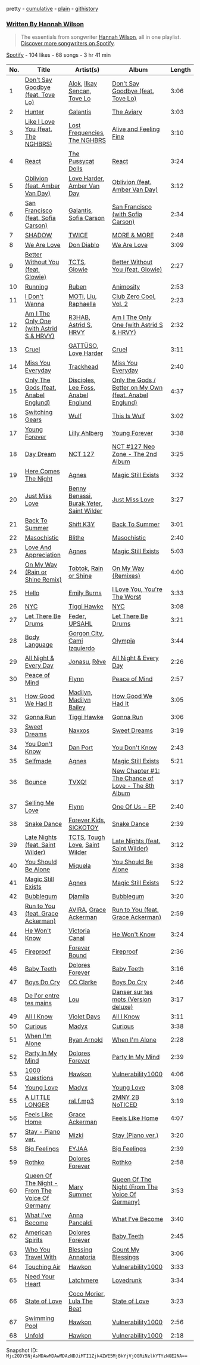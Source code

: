 pretty - [cumulative](/playlists/cumulative/37i9dQZF1EFRBrkYMAxqIw.md) - [plain](/playlists/plain/37i9dQZF1EFRBrkYMAxqIw) - [githistory](https://github.githistory.xyz/mackorone/spotify-playlist-archive/blob/main/playlists/plain/37i9dQZF1EFRBrkYMAxqIw)

### [Written By Hannah Wilson](https://open.spotify.com/playlist/37i9dQZF1EFRBrkYMAxqIw)

> The essentials from songwriter <a href="https://artists.spotify.com/songwriter/76LEMAAXaxvnvt22nn8DUH">Hannah Wilson</a>, all in one playlist\. <a href="spotify:genre:0JQ5DAqbMKFSCjnQr8QZ3O">Discover more songwriters on Spotify</a>.

[Spotify](https://open.spotify.com/user/spotify) - 104 likes - 68 songs - 3 hr 41 min

| No. | Title | Artist(s) | Album | Length |
|---|---|---|---|---|
| 1 | [Don't Say Goodbye \(feat\. Tove Lo\)](https://open.spotify.com/track/0GTPmh5G40joBg93vcSQNq) | [Alok](https://open.spotify.com/artist/0NGAZxHanS9e0iNHpR8f2W), [Ilkay Sencan](https://open.spotify.com/artist/5deLgmgAEgy8UHOfJ9Dj8w), [Tove Lo](https://open.spotify.com/artist/4NHQUGzhtTLFvgF5SZesLK) | [Don't Say Goodbye \(feat\. Tove Lo\)](https://open.spotify.com/album/6UVhujgLKhIKtLv7gI0AHX) | 3:06 |
| 2 | [Hunter](https://open.spotify.com/track/1My0Hfu5dTCbYisBk9ZRGr) | [Galantis](https://open.spotify.com/artist/4sTQVOfp9vEMCemLw50sbu) | [The Aviary](https://open.spotify.com/album/7DNmxxEuJe19wNVrinaXx4) | 3:03 |
| 3 | [Like I Love You \(feat\. The NGHBRS\)](https://open.spotify.com/track/6sPi3kYHqqNDfbMtGDyfiZ) | [Lost Frequencies](https://open.spotify.com/artist/7f5Zgnp2spUuuzKplmRkt7), [The NGHBRS](https://open.spotify.com/artist/2YYAp30sXeDAKiTLMfKGTT) | [Alive and Feeling Fine](https://open.spotify.com/album/0NhWhLZutLeTq1cpqKfey7) | 3:10 |
| 4 | [React](https://open.spotify.com/track/0GWYApQBwErVPkyXYCTJjI) | [The Pussycat Dolls](https://open.spotify.com/artist/6wPhSqRtPu1UhRCDX5yaDJ) | [React](https://open.spotify.com/album/0Dg7mV6QrpSw8b3o45bNkq) | 3:24 |
| 5 | [Oblivion \(feat\. Amber Van Day\)](https://open.spotify.com/track/3HNs1UAn7OZQiby7DXTIYl) | [Love Harder](https://open.spotify.com/artist/09JJrjk6Mr5ZYwk1mk7aEb), [Amber Van Day](https://open.spotify.com/artist/6NFRBhq9SmNn1FAiRs9AEf) | [Oblivion \(feat\. Amber Van Day\)](https://open.spotify.com/album/4xG7w6o7w2ah1W2a3tPgaV) | 3:12 |
| 6 | [San Francisco \(feat\. Sofia Carson\)](https://open.spotify.com/track/7y7fPt0Tbv7IW4NLjrIpG4) | [Galantis](https://open.spotify.com/artist/4sTQVOfp9vEMCemLw50sbu), [Sofia Carson](https://open.spotify.com/artist/7bp2lSdh12wcA8LyB1srfJ) | [San Francisco \(with Sofia Carson\)](https://open.spotify.com/album/3EikTXXdzsTZBUCNljcsu5) | 2:34 |
| 7 | [SHADOW](https://open.spotify.com/track/0Wv6HtcBNex6lwPugykWCd) | [TWICE](https://open.spotify.com/artist/7n2Ycct7Beij7Dj7meI4X0) | [MORE & MORE](https://open.spotify.com/album/1bUx6TFAyzCdZY9ugEXxRh) | 2:48 |
| 8 | [We Are Love](https://open.spotify.com/track/2MEkDq4Rl17FXDWK5JKsVX) | [Don Diablo](https://open.spotify.com/artist/1l2ekx5skC4gJH8djERwh1) | [We Are Love](https://open.spotify.com/album/6pp6Rn3GK8hmtFIPNkhR3n) | 3:09 |
| 9 | [Better Without You \(feat\. Glowie\)](https://open.spotify.com/track/1tQNwQeYxq5FsSm0FALERe) | [TCTS](https://open.spotify.com/artist/1mFGfrveXbpolppPgO29Io), [Glowie](https://open.spotify.com/artist/303SwmjLibkh8OJH5xxZOM) | [Better Without You \(feat\. Glowie\)](https://open.spotify.com/album/3WbGTK5SA0XEc7bbUVgHUt) | 2:27 |
| 10 | [Running](https://open.spotify.com/track/2uIqAH4YQ7oD8rPVujlTZf) | [Ruben](https://open.spotify.com/artist/0x3PXj1WnuW7YsBxQK57xM) | [Animosity](https://open.spotify.com/album/7wrg3K3lEMEXcIovV4OYB6) | 2:53 |
| 11 | [I Don't Wanna](https://open.spotify.com/track/10zj4ifnklN7ChSaXgy6XL) | [MOTi](https://open.spotify.com/artist/1vo8zHmO1KzkuU9Xxh6J7W), [Liu](https://open.spotify.com/artist/3DnNQH13SfSOjZDsVEa0ht), [Raphaella](https://open.spotify.com/artist/3rJPS8fYBokXpYw1mS9wr0) | [Club Zero Cool, Vol\. 2](https://open.spotify.com/album/66vRCER2aWBuV0tXEhO0t1) | 2:23 |
| 12 | [Am I The Only One \(with Astrid S & HRVY\)](https://open.spotify.com/track/4esyKRHqA3E57OuXm8U8Mu) | [R3HAB](https://open.spotify.com/artist/6cEuCEZu7PAE9ZSzLLc2oQ), [Astrid S](https://open.spotify.com/artist/3AVfmawzu83sp94QW7CEGm), [HRVY](https://open.spotify.com/artist/28y6CyJNkGNjJQKrlx4AmN) | [Am I The Only One \(with Astrid S & HRVY\)](https://open.spotify.com/album/4g9Aep5KECuUy65mvm2wUs) | 2:32 |
| 13 | [Cruel](https://open.spotify.com/track/7FNf2WOOaJ1Bx6wrjqhCba) | [GATTÜSO](https://open.spotify.com/artist/3PlRvQnVE3XAbtHUNc4nic), [Love Harder](https://open.spotify.com/artist/09JJrjk6Mr5ZYwk1mk7aEb) | [Cruel](https://open.spotify.com/album/01fIJhjWikBCQ8iMSapF30) | 3:11 |
| 14 | [Miss You Everyday](https://open.spotify.com/track/2UijtofYLPpDsqJLOXxANZ) | [Trackhead](https://open.spotify.com/artist/5TUQR9SiumLYwagBKWNoEu) | [Miss You Everyday](https://open.spotify.com/album/6A2G528TCQNZMH2VaY0RUS) | 2:40 |
| 15 | [Only The Gods \(feat\. Anabel Englund\)](https://open.spotify.com/track/6oSWam6C5d0HyUS4bVNVqN) | [Disciples](https://open.spotify.com/artist/5EehXjjMktLuJmbRsM7YfB), [Lee Foss](https://open.spotify.com/artist/44T94QQEc60Jf7kqGY6Rip), [Anabel Englund](https://open.spotify.com/artist/3ky8xBRraNNzxzXEw6Ga0c) | [Only the Gods / Better on My Own \(feat\. Anabel Englund\)](https://open.spotify.com/album/4gaWk8Dxttn5CvKAN5kRYR) | 4:37 |
| 16 | [Switching Gears](https://open.spotify.com/track/4gIGodi4ksOcavBosvDHRr) | [Wulf](https://open.spotify.com/artist/134sCDSe1w2zPnfCG4hT0f) | [This Is Wulf](https://open.spotify.com/album/7BIbiX7wrPRaXuJ2RZ37kK) | 3:02 |
| 17 | [Young Forever](https://open.spotify.com/track/2VveodsDiyIi3zcYMDgRx1) | [Lilly Ahlberg](https://open.spotify.com/artist/2s8bgT1CE6KOA0a2omeCDk) | [Young Forever](https://open.spotify.com/album/4tUfK3lJ9ss49U0CwuDnDo) | 3:38 |
| 18 | [Day Dream](https://open.spotify.com/track/4O5NmwwKzpQkuUUUz0V3TN) | [NCT 127](https://open.spotify.com/artist/7f4ignuCJhLXfZ9giKT7rH) | [NCT \#127 Neo Zone \- The 2nd Album](https://open.spotify.com/album/5YOvg682zFOleCiSndLnZr) | 3:25 |
| 19 | [Here Comes The Night](https://open.spotify.com/track/0o0xvvWmCtMdnJ3F8FBurv) | [Agnes](https://open.spotify.com/artist/6SsTlCsuCYleNza6xGwynu) | [Magic Still Exists](https://open.spotify.com/album/5yD8F2BqQt2xLuMof36IYN) | 3:32 |
| 20 | [Just Miss Love](https://open.spotify.com/track/6KwvzNhrvOXc1i4mCCU0xY) | [Benny Benassi](https://open.spotify.com/artist/4Ws2otunReOa6BbwxxpCt6), [Burak Yeter](https://open.spotify.com/artist/4ON1ruy5ijE7ZPQthbrkgI), [Saint Wilder](https://open.spotify.com/artist/7egpYmPWaTX6xTFbZiAgmD) | [Just Miss Love](https://open.spotify.com/album/0HdLiRs3Kv3D36oRKL72zn) | 3:27 |
| 21 | [Back To Summer](https://open.spotify.com/track/1ecT8HKw4RnjgGoC63jHXI) | [Shift K3Y](https://open.spotify.com/artist/26OrZl5U3VNGHU9qUj8EcM) | [Back To Summer](https://open.spotify.com/album/0Ri4Tg1CvxhvaDKmHtf8X5) | 3:01 |
| 22 | [Masochistic](https://open.spotify.com/track/56o8wi8BFSpeW1m8TRcQUJ) | [Blithe](https://open.spotify.com/artist/604wNNLUmrAmNOSEU8GfK4) | [Masochistic](https://open.spotify.com/album/4gqoXId2ShFtzrx2YUUmA8) | 2:40 |
| 23 | [Love And Appreciation](https://open.spotify.com/track/1MfbWqsh6HxRxXd6pJwnXy) | [Agnes](https://open.spotify.com/artist/6SsTlCsuCYleNza6xGwynu) | [Magic Still Exists](https://open.spotify.com/album/5yD8F2BqQt2xLuMof36IYN) | 5:03 |
| 24 | [On My Way \(Rain or Shine Remix\)](https://open.spotify.com/track/4dVxY7muQS2QYy0bjhM7df) | [Tobtok](https://open.spotify.com/artist/6pcxIOhQCNb7DX2iuEXgxL), [Rain or Shine](https://open.spotify.com/artist/4HkboL1vsKz9DYa0EEX29g) | [On My Way \(Remixes\)](https://open.spotify.com/album/4NtbltmozSWfZ4ZfRPXCLL) | 4:00 |
| 25 | [Hello](https://open.spotify.com/track/14a0YvOAe1nT3rfnllJ4D9) | [Emily Burns](https://open.spotify.com/artist/6Gi8ZaXGx8MK79HwzXpuVZ) | [I Love You, You're The Worst](https://open.spotify.com/album/6fgHw31cLVUTu3nAFHvW9k) | 3:33 |
| 26 | [NYC](https://open.spotify.com/track/2rzWSWPzZZGSx6Wzj4ZJKO) | [Tiggi Hawke](https://open.spotify.com/artist/5DltvtWOZYwcH6p0ka8I0l) | [NYC](https://open.spotify.com/album/2UaIgK5kTsX38Q9p9RnqRC) | 3:08 |
| 27 | [Let There Be Drums](https://open.spotify.com/track/2DKoCWXpQlwjJcXt0TSqUI) | [Feder](https://open.spotify.com/artist/5KnoVkIUGmK0PiDKMjz2LM), [UPSAHL](https://open.spotify.com/artist/1294QqYm1VuxxjRiL9M0h9) | [Let There Be Drums](https://open.spotify.com/album/4RLEBlVLqIAeccrY5ewOkx) | 3:21 |
| 28 | [Body Language](https://open.spotify.com/track/2WeCFWSiGDlGHmksFpLyLs) | [Gorgon City](https://open.spotify.com/artist/4VNQWV2y1E97Eqo2D5UTjx), [Cami Izquierdo](https://open.spotify.com/artist/54h1tXeljTw12xFojrH0Vc) | [Olympia](https://open.spotify.com/album/3r4dG6bUfL4jasKeo50kLE) | 3:44 |
| 29 | [All Night & Every Day](https://open.spotify.com/track/6uMw8SDp0npgOKO0pbmmPZ) | [Jonasu](https://open.spotify.com/artist/7u4ayw4QFEsolPxZgnPAMT), [Rêve](https://open.spotify.com/artist/06vEAqcicwoSBw85e8biJx) | [All Night & Every Day](https://open.spotify.com/album/6ASUfky1E9CzfEAC8WDSSg) | 2:26 |
| 30 | [Peace of Mind](https://open.spotify.com/track/7eAwdGGl9sihvZtvomgz9l) | [Flynn](https://open.spotify.com/artist/4yxeyorUKkW9fOOBeguEC9) | [Peace of Mind](https://open.spotify.com/album/6D0GK3nbND87zH81x0Unqr) | 2:57 |
| 31 | [How Good We Had It](https://open.spotify.com/track/1JfhFTWcYJB7QaCimFHxhl) | [Madilyn](https://open.spotify.com/artist/07r7OPIALkj6Icaoj4Kf5l), [Madilyn Bailey](https://open.spotify.com/artist/0NxhAEPOSeCg6vypFr7yjU) | [How Good We Had It](https://open.spotify.com/album/3S6gQ7g8MlKENMiwnM0ZKR) | 3:05 |
| 32 | [Gonna Run](https://open.spotify.com/track/7IMcjrgmAqRGqB1OxM7SSJ) | [Tiggi Hawke](https://open.spotify.com/artist/5DltvtWOZYwcH6p0ka8I0l) | [Gonna Run](https://open.spotify.com/album/4L7rvrCFNYxQ9B0rQuTstl) | 3:06 |
| 33 | [Sweet Dreams](https://open.spotify.com/track/37GXIxCvM0Tq6rwsDHdYO6) | [Naxxos](https://open.spotify.com/artist/2iG0HNCECG2DxXxSUcMhEX) | [Sweet Dreams](https://open.spotify.com/album/0hyddra5kXgkos48Tg3u50) | 3:19 |
| 34 | [You Don't Know](https://open.spotify.com/track/1eeP92z3DuzoZhLOtKq8jt) | [Dan Port](https://open.spotify.com/artist/6KA3l8F3e3uI8jYBIDGVH5) | [You Don't Know](https://open.spotify.com/album/5DVrx39jp6knd54awdgBg0) | 2:43 |
| 35 | [Selfmade](https://open.spotify.com/track/5gPFjvxjZwHcYNzVa3YZEx) | [Agnes](https://open.spotify.com/artist/6SsTlCsuCYleNza6xGwynu) | [Magic Still Exists](https://open.spotify.com/album/5yD8F2BqQt2xLuMof36IYN) | 5:21 |
| 36 | [Bounce](https://open.spotify.com/track/6uipQY1DKk611P3uOOePUb) | [TVXQ!](https://open.spotify.com/artist/6nVMMEywS5Y4tsHPKx1nIo) | [New Chapter \#1: The Chance of Love \- The 8th Album](https://open.spotify.com/album/0ipyHYAE0cMf4aDJNIDIU1) | 3:17 |
| 37 | [Selling Me Love](https://open.spotify.com/track/1V1ufE4DPOcPgv7HHHiCOj) | [Flynn](https://open.spotify.com/artist/4yxeyorUKkW9fOOBeguEC9) | [One Of Us \- EP](https://open.spotify.com/album/4ndZBPZvC36mvk7aGUlxKS) | 2:40 |
| 38 | [Snake Dance](https://open.spotify.com/track/1Vdz8Ye8jfw6Hb1n9fGRQD) | [Forever Kids](https://open.spotify.com/artist/2J2Z7pqlBnq0B2BDDpje6u), [SICKOTOY](https://open.spotify.com/artist/4oE7f7lNFkh0EbEZWEawBF) | [Snake Dance](https://open.spotify.com/album/6lbGCSWEy4fuUxsPkTG1EF) | 2:39 |
| 39 | [Late Nights \(feat\. Saint Wilder\)](https://open.spotify.com/track/1vgmZmpxJSEyx9TCp0mQhL) | [TCTS](https://open.spotify.com/artist/1mFGfrveXbpolppPgO29Io), [Tough Love](https://open.spotify.com/artist/16KSSLMXOdKQ2MHt9bOHTG), [Saint Wilder](https://open.spotify.com/artist/7egpYmPWaTX6xTFbZiAgmD) | [Late Nights \(feat\. Saint Wilder\)](https://open.spotify.com/album/57LaPoPp9JEyf01lA3dj3M) | 3:12 |
| 40 | [You Should Be Alone](https://open.spotify.com/track/3a3TUhKJCOfmyjdaynC1t2) | [Miquela](https://open.spotify.com/artist/7licaqhcEBQUzz9FownRaJ) | [You Should Be Alone](https://open.spotify.com/album/3VyyCtbAOTppTYySZ9TvVD) | 3:38 |
| 41 | [Magic Still Exists](https://open.spotify.com/track/0udYwuCYpStSlVouEDS7EW) | [Agnes](https://open.spotify.com/artist/6SsTlCsuCYleNza6xGwynu) | [Magic Still Exists](https://open.spotify.com/album/5yD8F2BqQt2xLuMof36IYN) | 5:22 |
| 42 | [Bubblegum](https://open.spotify.com/track/0u93AbXE2aa27pcNTERZN7) | [Djamila](https://open.spotify.com/artist/2Dh0kFL1Dosd9G17HwrkKc) | [Bubblegum](https://open.spotify.com/album/7AJv9yvZ0DFeVYphAsrxyi) | 3:20 |
| 43 | [Run to You \(feat\. Grace Ackerman\)](https://open.spotify.com/track/4PNuUWj7DOnkz6VvegoOjG) | [AVIRA](https://open.spotify.com/artist/7rznn3BVOuA5jyPB275jmS), [Grace Ackerman](https://open.spotify.com/artist/78SfXT84Lde7FNt3MVBz1n) | [Run to You \(feat\. Grace Ackerman\)](https://open.spotify.com/album/7phKRhiBZZzaif1y1ldZEb) | 2:59 |
| 44 | [He Won't Know](https://open.spotify.com/track/033PfaPCfbVDHCEHCRKfRF) | [Victoria Canal](https://open.spotify.com/artist/2nE9x2JhbyjBVCaSnUGX3G) | [He Won't Know](https://open.spotify.com/album/3oJ8BFFJ19MPMvjl4qk7wc) | 3:24 |
| 45 | [Fireproof](https://open.spotify.com/track/7ApcKRTsTSGEKI14RwF7FB) | [Forever Bound](https://open.spotify.com/artist/7tklGFmhSD9jlcE506ZcZO) | [Fireproof](https://open.spotify.com/album/20uXkEjYVIGDnhO3TLBh4L) | 2:36 |
| 46 | [Baby Teeth](https://open.spotify.com/track/6EmpAm2TG5olS2OEdGRsy8) | [Dolores Forever](https://open.spotify.com/artist/32ttgKG3BxUVYxlBdmLBMi) | [Baby Teeth](https://open.spotify.com/album/7GVHPxSJrUJcb3sA7DhiDS) | 3:16 |
| 47 | [Boys Do Cry](https://open.spotify.com/track/1gK4smjjI1rJWH8KzStaRI) | [CC Clarke](https://open.spotify.com/artist/3XS9mpXg2gu96uOeogDn1y) | [Boys Do Cry](https://open.spotify.com/album/1Y9CHStZf17ywRzOYAhYhC) | 2:46 |
| 48 | [De l'or entre tes mains](https://open.spotify.com/track/0j7uxGJ7Epf7GhoZrbc4aH) | [Lou](https://open.spotify.com/artist/6iHKWDaniE1NyU3xZ7FeGg) | [Danser sur tes mots \(Version deluxe\)](https://open.spotify.com/album/4scYOlTVlXQvNWxqGX6TOk) | 3:17 |
| 49 | [All I Know](https://open.spotify.com/track/0Rw1RzRhZ6Qlr6nRnEVUkR) | [Violet Days](https://open.spotify.com/artist/4uNv6RD2YXwoaKgHfJZkkL) | [All I Know](https://open.spotify.com/album/6Md1me9GYeZdb1GBSHfUHt) | 3:11 |
| 50 | [Curious](https://open.spotify.com/track/6APT6IH8fpzcnnPiI76XBH) | [Madyx](https://open.spotify.com/artist/0yMcs3BSd3sReeuzbyZGVK) | [Curious](https://open.spotify.com/album/1hjSD6LF98EBRSQrL3Py88) | 3:38 |
| 51 | [When I'm Alone](https://open.spotify.com/track/7bFWZ8rbEt8qxddz44Is8W) | [Ryan Arnold](https://open.spotify.com/artist/2DiJzuvmindWKRL3uBD9o7) | [When I'm Alone](https://open.spotify.com/album/0fRUzWQyis7uWNvnX04K57) | 2:28 |
| 52 | [Party In My Mind](https://open.spotify.com/track/6AyYs7KHYGCnb1262KBKoq) | [Dolores Forever](https://open.spotify.com/artist/32ttgKG3BxUVYxlBdmLBMi) | [Party In My Mind](https://open.spotify.com/album/32935YTcbtHICTMQAzpYdv) | 2:39 |
| 53 | [1000 Questions](https://open.spotify.com/track/0LxpkO2AazoIfJ1PoRFbBp) | [Hawkon](https://open.spotify.com/artist/6klAmp0IDtvZFh2HOG7FUi) | [Vulnerability1000](https://open.spotify.com/album/24SHrr3mrVT3xPP9RZqt4y) | 4:06 |
| 54 | [Young Love](https://open.spotify.com/track/5SD1NZszAZ34u3EF5J9GYC) | [Madyx](https://open.spotify.com/artist/0yMcs3BSd3sReeuzbyZGVK) | [Young Love](https://open.spotify.com/album/6lMKIsFf3fuFrCoEgkjsZk) | 3:08 |
| 55 | [A LITTLE LONGER](https://open.spotify.com/track/4pBJPDDnP8OIlxpNOkJrJK) | [raLf.mp3](https://open.spotify.com/artist/0HJPhLLVDLqQsK80UeWyh7) | [2MNY 2B NoTICED](https://open.spotify.com/album/788LcoNQqE019iOEG2HX3P) | 3:19 |
| 56 | [Feels Like Home](https://open.spotify.com/track/0Y1HzOAyIj8O6N3lnKmi2l) | [Grace Ackerman](https://open.spotify.com/artist/78SfXT84Lde7FNt3MVBz1n) | [Feels Like Home](https://open.spotify.com/album/31QEjfkSaLZPHpchsT997H) | 4:07 |
| 57 | [Stay \- Piano ver.](https://open.spotify.com/track/1yT4l2NRZubuYRYT1lVD9a) | [Mizki](https://open.spotify.com/artist/5zJpeKLSuVa7kulMcgRGcE) | [Stay \(Piano ver.\)](https://open.spotify.com/album/4u9KIaeMZgkgi9LZSqVaVD) | 3:20 |
| 58 | [Big Feelings](https://open.spotify.com/track/6DEf0oAPdhAA90LUy7tOd0) | [EYJAA](https://open.spotify.com/artist/3Izf45JtVxEjBMvq5vJOsg) | [Big Feelings](https://open.spotify.com/album/4hpkCPORoCgGW8iEvbb3D2) | 2:39 |
| 59 | [Rothko](https://open.spotify.com/track/29Dx55ymImTU6QpiaAhk0d) | [Dolores Forever](https://open.spotify.com/artist/32ttgKG3BxUVYxlBdmLBMi) | [Rothko](https://open.spotify.com/album/0NYU8lQu7GALTqyFM14wLo) | 2:58 |
| 60 | [Queen Of The Night \- From The Voice Of Germany](https://open.spotify.com/track/5idzZY9eDzlh4JbZqVHgei) | [Mary Summer](https://open.spotify.com/artist/5JPLyJCt5tWeHZc33Rs7OD) | [Queen Of The Night \(From The Voice Of Germany\)](https://open.spotify.com/album/6DvJhjNeDzqdqTCkQ7BpOO) | 3:53 |
| 61 | [What I've Become](https://open.spotify.com/track/25kTc4hobHWuF7dZM2Yobf) | [Anna Pancaldi](https://open.spotify.com/artist/6om1oTl0iSZGBRs52bJEqI) | [What I've Become](https://open.spotify.com/album/26Avj9WqjhxH0DTVoAbW0p) | 3:40 |
| 62 | [American Spirits](https://open.spotify.com/track/2Aza8RDhzkcY8Ee27HsGdq) | [Dolores Forever](https://open.spotify.com/artist/32ttgKG3BxUVYxlBdmLBMi) | [Baby Teeth](https://open.spotify.com/album/4oroUN99tUCHorAFBW3QFN) | 2:45 |
| 63 | [Who You Travel With](https://open.spotify.com/track/5GKarKZIWcOFKKwJVcOADW) | [Blessing Annatoria](https://open.spotify.com/artist/7sOvnyvSZRdtT0hmJeR9QI) | [Count My Blessings](https://open.spotify.com/album/1ihGORcoWn4WCKYeWO8FHW) | 3:06 |
| 64 | [Touching Air](https://open.spotify.com/track/0x7G7lYj8CVe0pSJ8JsxCO) | [Hawkon](https://open.spotify.com/artist/6klAmp0IDtvZFh2HOG7FUi) | [Vulnerability1000](https://open.spotify.com/album/24SHrr3mrVT3xPP9RZqt4y) | 3:33 |
| 65 | [Need Your Heart](https://open.spotify.com/track/703LdqMMYYrp3hIvyJAzBQ) | [Latchmere](https://open.spotify.com/artist/7hH4Q8dq2p4oy5dhvPDKc5) | [Lovedrunk](https://open.spotify.com/album/0Ixpgs0TTTgLDlRqGDoU54) | 3:34 |
| 66 | [State of Love](https://open.spotify.com/track/65FYT2bXZO3ORrQHPjzORZ) | [Coco Morier](https://open.spotify.com/artist/0wGJRytej6eabFy1c6huF6), [Lula The Beat](https://open.spotify.com/artist/6NW8p8IBDzSJzQdcoiH5T6) | [State of Love](https://open.spotify.com/album/6U0tCHP4Mfe9a3HTXz3IPA) | 3:23 |
| 67 | [Swimming Pool](https://open.spotify.com/track/5jOMjgcaamUtATeo4r8vrv) | [Hawkon](https://open.spotify.com/artist/6klAmp0IDtvZFh2HOG7FUi) | [Vulnerability1000](https://open.spotify.com/album/24SHrr3mrVT3xPP9RZqt4y) | 2:56 |
| 68 | [Unfold](https://open.spotify.com/track/7HYeMEo9wG6GNSxupp2U6M) | [Hawkon](https://open.spotify.com/artist/6klAmp0IDtvZFh2HOG7FUi) | [Vulnerability1000](https://open.spotify.com/album/24SHrr3mrVT3xPP9RZqt4y) | 2:18 |

Snapshot ID: `Mjc2ODY5NjAsMDAwMDAwMDAzNDJiMTI1Zjk4ZWE5MjBkYjVjOGRiNzlkYTYzNGE2NA==`
